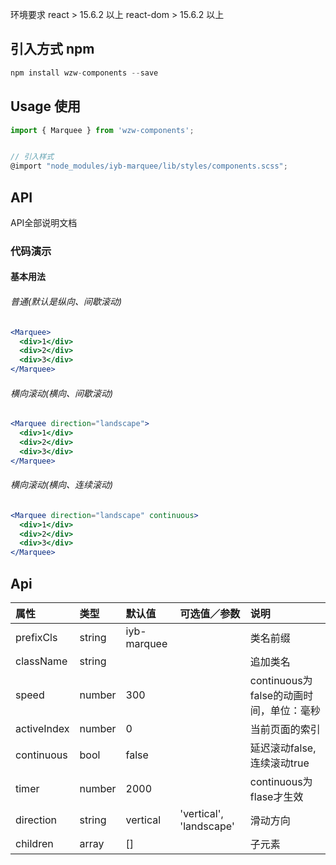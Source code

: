 环境要求
react > 15.6.2 以上
react-dom > 15.6.2 以上

## 引入方式 npm
```javascript
npm install wzw-components --save
```

## Usage 使用
```javascript
import { Marquee } from 'wzw-components';


// 引入样式
@import "node_modules/iyb-marquee/lib/styles/components.scss";
```
## API
API全部说明文档


### 代码演示

#### 基本用法

###### 普通(默认是纵向、间歇滚动)
```jsx
<Marquee>
  <div>1</div>
  <div>2</div>
  <div>3</div>
</Marquee>
```

###### 横向滚动(横向、间歇滚动)
```jsx
<Marquee direction="landscape">
  <div>1</div>
  <div>2</div>
  <div>3</div>
</Marquee>
```
###### 横向滚动(横向、连续滚动)
```jsx
<Marquee direction="landscape" continuous>
  <div>1</div>
  <div>2</div>
  <div>3</div>
</Marquee>
```

Api
----

| 属性 | 类型 | 默认值 | 可选值／参数 | 说明 |
| :--- | :--- | :--- | :--- | :--- |
| prefixCls | string | iyb-marquee | | 类名前缀 |
| className | string | | | 追加类名 |
| speed | number | 300 |  | continuous为false的动画时间，单位：毫秒|
| activeIndex | number | 0 | | 当前页面的索引 |
| continuous | bool | false |  | 延迟滚动false,连续滚动true |
| timer | number | 2000 | | continuous为flase才生效 |
| direction | string | vertical | 'vertical', 'landscape' |滑动方向 |
| children | array | [] |  | 子元素 |  


